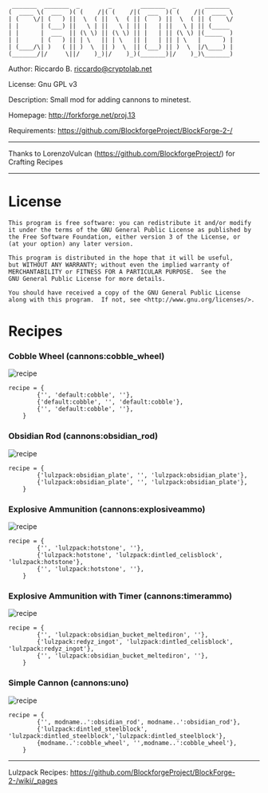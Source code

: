 	 _______  _______  _        _        _______  _        _______ 
	(  ____ \(  ___  )( (    /|( (    /|(  ___  )( (    /|(  ____ \
	| (    \/| (   ) ||  \  ( ||  \  ( || (   ) ||  \  ( || (    \/
	| |      | (___) ||   \ | ||   \ | || |   | ||   \ | || (_____ 
	| |      |  ___  || (\ \) || (\ \) || |   | || (\ \) |(_____  )
	| |      | (   ) || | \   || | \   || |   | || | \   |      ) |
	| (____/\| )   ( || )  \  || )  \  || (___) || )  \  |/\____) |
	(_______/|/     \||/    )_)|/    )_)(_______)|/    )_)\_______)
                                                                              
        
Author: Riccardo B. <riccardo@cryptolab.net>

License: Gnu GPL v3

Description: Small mod for adding cannons to minetest.

Homepage: http://forkforge.net/proj.13

Requirements: https://github.com/BlockforgeProject/BlockForge-2-/

-----------------------------------------------

Thanks to LorenzoVulcan (https://github.com/BlockforgeProject/) for Crafting Recipes

-----------------------------------------------


License
====================

    This program is free software: you can redistribute it and/or modify
    it under the terms of the GNU General Public License as published by
    the Free Software Foundation, either version 3 of the License, or
    (at your option) any later version.

    This program is distributed in the hope that it will be useful,
    but WITHOUT ANY WARRANTY; without even the implied warranty of
    MERCHANTABILITY or FITNESS FOR A PARTICULAR PURPOSE.  See the
    GNU General Public License for more details.

    You should have received a copy of the GNU General Public License
    along with this program.  If not, see <http://www.gnu.org/licenses/>.



Recipes
====================

### Cobble Wheel (cannons:cobble_wheel)

![ recipe](https://raw.github.com/RickyFF/CannonsMod-Minetest/master/craft/cobble_wheel.png)
```
recipe = {
		{'', 'default:cobble', ''},
		{'default:cobble', '', 'default:cobble'},
		{'', 'default:cobble', ''},
	}
```
	


### Obsidian Rod (cannons:obsidian_rod)

![ recipe](https://raw.github.com/RickyFF/CannonsMod-Minetest/master/craft/obsidian_rod.png)
```
recipe = {
		{'lulzpack:obsidian_plate', '', 'lulzpack:obsidian_plate'},
		{'lulzpack:obsidian_plate', '', 'lulzpack:obsidian_plate'},
	}
```
		


### Explosive Ammunition (cannons:explosiveammo)

![ recipe](https://raw.github.com/RickyFF/CannonsMod-Minetest/master/craft/explosiveammo.png)
```
recipe = {
		{'', 'lulzpack:hotstone', ''},
		{'lulzpack:hotstone', 'lulzpack:dintled_celisblock', 'lulzpack:hotstone'},
		{'', 'lulzpack:hotstone', ''},
	}
```
			


### Explosive Ammunition with Timer (cannons:timerammo)

![ recipe](https://raw.github.com/RickyFF/CannonsMod-Minetest/master/craft/timerammo.png)
```
recipe = {
		{'', 'lulzpack:obsidian_bucket_meltediron', ''},
		{'lulzpack:redyz_ingot', 'lulzpack:dintled_celisblock', 'lulzpack:redyz_ingot'},
		{'', 'lulzpack:obsidian_bucket_meltediron', ''},
	}
```
				


### Simple Cannon (cannons:uno)

![ recipe](https://raw.github.com/RickyFF/CannonsMod-Minetest/master/craft/cannonuno.png)
```
recipe = {
		{'', modname..':obsidian_rod', modname..':obsidian_rod'},
		{'lulzpack:dintled_steelblock', 'lulzpack:dintled_steelblock','lulzpack:dintled_steelblock'},
		{modname..':cobble_wheel', '',modname..':cobble_wheel'},
	}
```

---------------------------------

Lulzpack Recipes: https://github.com/BlockforgeProject/BlockForge-2-/wiki/_pages
